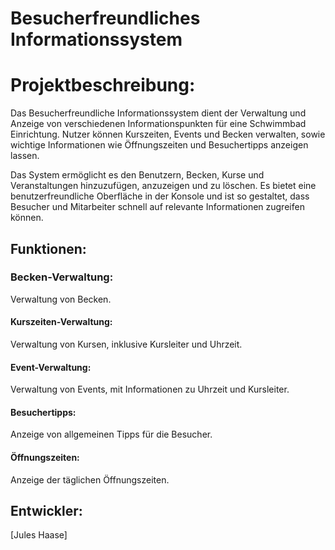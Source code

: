Besucherfreundliches Informationssystem
===
# Projektbeschreibung:
Das Besucherfreundliche Informationssystem dient der Verwaltung und Anzeige von verschiedenen Informationspunkten für eine Schwimmbad Einrichtung. Nutzer können Kurszeiten, Events und Becken verwalten, sowie wichtige Informationen wie Öffnungszeiten und Besuchertipps anzeigen lassen.

Das System ermöglicht es den Benutzern, Becken, Kurse und Veranstaltungen hinzuzufügen, anzuzeigen und zu löschen. Es bietet eine benutzerfreundliche Oberfläche in der Konsole und ist so gestaltet, dass Besucher und Mitarbeiter schnell auf relevante Informationen zugreifen können.

## Funktionen:
### Becken-Verwaltung:
Verwaltung von Becken.

#### Kurszeiten-Verwaltung:
Verwaltung von Kursen, inklusive Kursleiter und Uhrzeit.

#### Event-Verwaltung:
Verwaltung von Events, mit Informationen zu Uhrzeit und Kursleiter.

#### Besuchertipps:
Anzeige von allgemeinen Tipps für die Besucher.

#### Öffnungszeiten:
Anzeige der täglichen Öffnungszeiten.

## Entwickler:
[Jules Haase]
